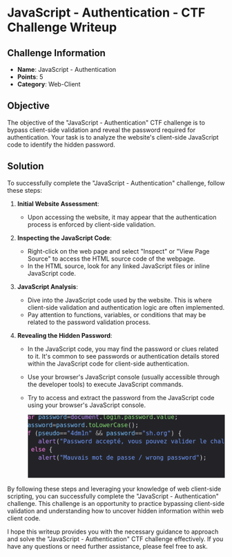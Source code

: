 # JavaScript - Authentication - CTF Challenge Writeup

## Challenge Information
- **Name**: JavaScript - Authentication
- **Points**: 5
- **Category**: Web-Client

## Objective
The objective of the "JavaScript - Authentication" CTF challenge is to bypass client-side validation and reveal the password required for authentication. Your task is to analyze the website's client-side JavaScript code to identify the hidden password.

## Solution
To successfully complete the "JavaScript - Authentication" challenge, follow these steps:

1. **Initial Website Assessment**:
   - Upon accessing the website, it may appear that the authentication process is enforced by client-side validation.

2. **Inspecting the JavaScript Code**:
   - Right-click on the web page and select "Inspect" or "View Page Source" to access the HTML source code of the webpage.
   - In the HTML source, look for any linked JavaScript files or inline JavaScript code.

3. **JavaScript Analysis**:
   - Dive into the JavaScript code used by the website. This is where client-side validation and authentication logic are often implemented.
   - Pay attention to functions, variables, or conditions that may be related to the password validation process.

4. **Revealing the Hidden Password**:
   - In the JavaScript code, you may find the password or clues related to it. It's common to see passwords or authentication details stored within the JavaScript code for client-side authentication.
   - Use your browser's JavaScript console (usually accessible through the developer tools) to execute JavaScript commands.
   - Try to access and extract the password from the JavaScript code using your browser's JavaScript console.


        ![Flag](flag.png)

By following these steps and leveraging your knowledge of web client-side scripting, you can successfully complete the "JavaScript - Authentication" challenge. This challenge is an opportunity to practice bypassing client-side validation and understanding how to uncover hidden information within web client code.

I hope this writeup provides you with the necessary guidance to approach and solve the "JavaScript - Authentication" CTF challenge effectively. If you have any questions or need further assistance, please feel free to ask.
